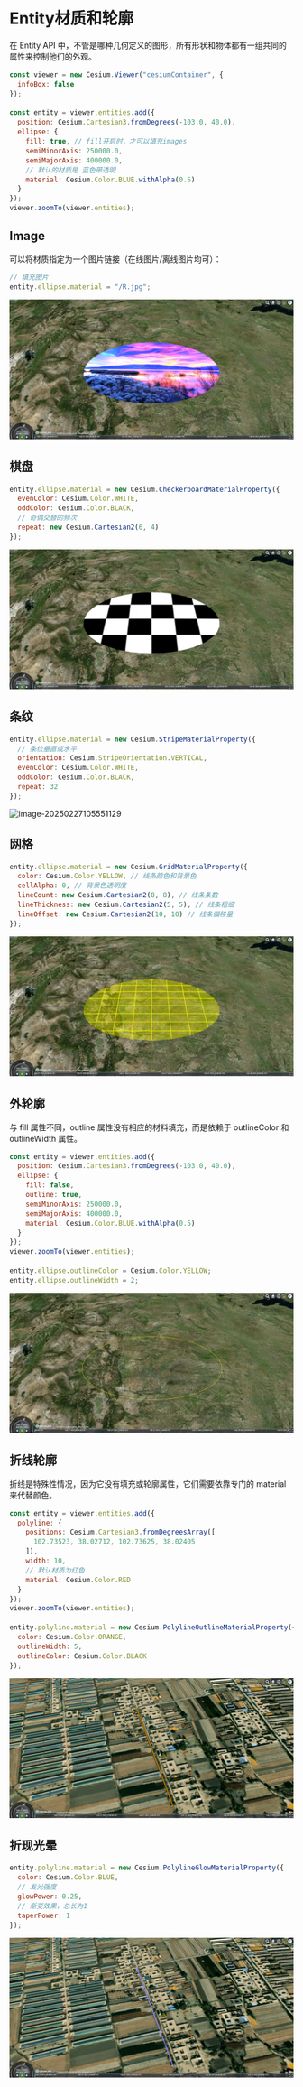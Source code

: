 # Entity材质和轮廓

在 Entity API 中，不管是哪种几何定义的图形，所有形状和物体都有一组共同的属性来控制他们的外观。

```js
const viewer = new Cesium.Viewer("cesiumContainer", {
  infoBox: false
});

const entity = viewer.entities.add({
  position: Cesium.Cartesian3.fromDegrees(-103.0, 40.0),
  ellipse: {
    fill: true, // fill开启时，才可以填充images
    semiMinorAxis: 250000.0,
    semiMajorAxis: 400000.0,
    // 默认的材质是 蓝色带透明
    material: Cesium.Color.BLUE.withAlpha(0.5)
  }
});
viewer.zoomTo(viewer.entities);
```



## Image

可以将材质指定为一个图片链接（在线图片/离线图片均可）：

```js
// 填充图片
entity.ellipse.material = "/R.jpg";
```

![entity_image](./images/entity_image.png)



## 棋盘

```js
entity.ellipse.material = new Cesium.CheckerboardMaterialProperty({
  evenColor: Cesium.Color.WHITE,
  oddColor: Cesium.Color.BLACK,
  // 奇偶交替的频次
  repeat: new Cesium.Cartesian2(6, 4)
});
```

![image-20250227104739985](./images/entity_棋盘.png)

## 条纹

```js
entity.ellipse.material = new Cesium.StripeMaterialProperty({
  // 条纹垂直或水平
  orientation: Cesium.StripeOrientation.VERTICAL,
  evenColor: Cesium.Color.WHITE,
  oddColor: Cesium.Color.BLACK,
  repeat: 32
});
```

![image-20250227105551129](.\images\entity_条纹.png)

## 网格

```js
entity.ellipse.material = new Cesium.GridMaterialProperty({
  color: Cesium.Color.YELLOW, // 线条颜色和背景色
  cellAlpha: 0, // 背景色透明度
  lineCount: new Cesium.Cartesian2(8, 8), // 线条条数
  lineThickness: new Cesium.Cartesian2(5, 5), // 线条粗细
  lineOffset: new Cesium.Cartesian2(10, 10) // 线条偏移量
});
```

![image-20250227110258572](./images\entity_grid.png)



## 外轮廓

与 fill 属性不同，outline 属性没有相应的材料填充，而是依赖于 outlineColor 和 outlineWidth 属性。

```js {4,5}
const entity = viewer.entities.add({
  position: Cesium.Cartesian3.fromDegrees(-103.0, 40.0),
  ellipse: {
    fill: false,
    outline: true,
    semiMinorAxis: 250000.0,
    semiMajorAxis: 400000.0,
    material: Cesium.Color.BLUE.withAlpha(0.5)
  }
});
viewer.zoomTo(viewer.entities);

entity.ellipse.outlineColor = Cesium.Color.YELLOW;
entity.ellipse.outlineWidth = 2;
```

![image-20250227130554146](.\images\entity_外轮廓.png)



## 折线轮廓

折线是特殊性情况，因为它没有填充或轮廓属性，它们需要依靠专门的 material 来代替颜色。

```js
const entity = viewer.entities.add({
  polyline: {
    positions: Cesium.Cartesian3.fromDegreesArray([
      102.73523, 38.02712, 102.73625, 38.02405
    ]),
    width: 10,
    // 默认材质为红色
    material: Cesium.Color.RED
  }
});
viewer.zoomTo(viewer.entities);

entity.polyline.material = new Cesium.PolylineOutlineMaterialProperty({
  color: Cesium.Color.ORANGE,
  outlineWidth: 5,
  outlineColor: Cesium.Color.BLACK
});
```

![image-20250227131442241](.\images\entity_线轮廓.png)

## 折现光晕

```js
entity.polyline.material = new Cesium.PolylineGlowMaterialProperty({
  color: Cesium.Color.BLUE,
  // 发光强度
  glowPower: 0.25,
  // 渐变效果，总长为1
  taperPower: 1
});
```

![image-20250227145635303](.\images\entity_光晕.png)

